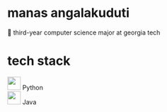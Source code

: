 # manas angalakuduti
:bee: third-year computer science major at georgia tech

# tech stack
<img src="http://assets.stickpng.com/images/5848152fcef1014c0b5e4967.png" width=30 height=30 /> Python <br/>
<img src="https://cpng.pikpng.com/pngl/s/146-1469146_java-logo-png-transparent-vector-java-logo-png.png" width=30 height=30 /> Java <br/>


<!--
**manasangalakuduti/manasangalakuduti** is a ✨ _special_ ✨ repository because its `README.md` (this file) appears on your GitHub profile.

Here are some ideas to get you started:

- 🔭 I’m currently working on ...
- 🌱 I’m currently learning ...
- 👯 I’m looking to collaborate on ...
- 🤔 I’m looking for help with ...
- 💬 Ask me about ...
- 📫 How to reach me: ...
- 😄 Pronouns: ...
- ⚡ Fun fact: ...
-->
